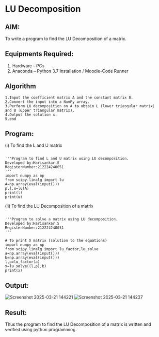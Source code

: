 # LU Decomposition 

## AIM:
To write a program to find the LU Decomposition of a matrix.

## Equipments Required:
1. Hardware – PCs
2. Anaconda – Python 3.7 Installation / Moodle-Code Runner

## Algorithm
```
1.Input the coefficient matrix A and the constant matrix B.
2.Convert the input into a NumPy array.
3.Perform LU decomposition on A to obtain L (lower triangular matrix) and U (upper triangular matrix).
4.Output the solution x.
5.end
```

## Program:
(i) To find the L and U matrix
```

'''Program to find L and U matrix using LU decomposition.
Developed by:Harisankar.S 
RegisterNumber:212224240051 
'''
import numpy as np
from scipy.linalg import lu
A=np.array(eval(input()))
p,l,u=lu(A)
print(l)
print(u)
```
(ii) To find the LU Decomposition of a matrix
```

'''Program to solve a matrix using LU decomposition.
Developed by:Harisankar.S
RegisterNumber:212224240051
'''

# To print X matrix (solution to the equations)
import numpy as np
from scipy.linalg import lu_factor,lu_solve
a=np.array(eval(input()))
b=np.array(eval(input()))
l,p=lu_factor(a)
x=lu_solve((l,p),b)
print(x)

```

## Output:
![Screenshot 2025-03-21 144221](https://github.com/user-attachments/assets/eb6f0859-71f0-4b60-8089-4fdf5c72a108)
![Screenshot 2025-03-21 144237](https://github.com/user-attachments/assets/baad9624-fa28-4598-b567-c2a9aeb984d8)





## Result:
Thus the program to find the LU Decomposition of a matrix is written and verified using python programming.

